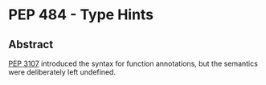 # PEP 484 - Type Hints

## Abstract 
[PEP 3107](PEP3107_FunctionAnnotations.md) introduced the syntax for function annotations, but the semantics were deliberately left undefined. 
